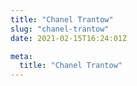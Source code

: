 ```yaml
---
title: "Chanel Trantow"
slug: "chanel-trantow"
date: 2021-02-15T16:24:01Z

meta:
  title: "Chanel Trantow"
---
```


